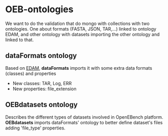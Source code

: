 # OEB-ontologies
We want to do the validation that do mongo with collections with two ontologies. One about formats (FASTA, JSON, TAR,...) linked to ontology EDAM, and other ontology with datasets importing the other ontology and linked to that. 

## dataFormats ontology
Based on [EDAM](http://edamontology.org/EDAM.owl), **dataFormats** imports it with some extra data formats (classes) and properties

- New classes: TAR, Log, ERR
- New properties: file_extension

## OEBdatasets ontology
Describes the different types of datasets involved in OpenEBench platform. **OEBdatasets** imports dataFormats' ontology to better define dataset's files adding 'file_type' properties.


